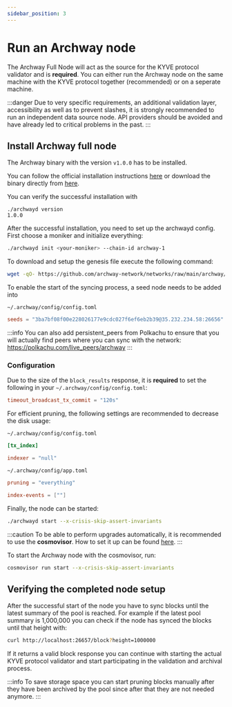 ```yaml
---
sidebar_position: 3
---
```


# Run an Archway node

The Archway Full Node will act as the source for the KYVE protocol validator and is **required**. You can either run the Archway node on the same machine with the KYVE protocol together (recommended) or on a seperate machine.

:::danger
Due to very specific requirements, an additional validation layer, accessibility as well as to prevent slashes, it is strongly recommended to run an independent data source node. API providers should be avoided and have already led to critical problems in the past.
:::

## Install Archway full node

The Archway binary with the version `v1.0.0` has to be installed.

You can follow the official installation instructions [here](https://docs.archway.io/validators/running-a-node/join-a-network/sync-from-genesis) or download the binary directly from [here](https://github.com/archway-network/archway/releases/tag/v1.0.0).

You can verify the successful installation with

```
./archwayd version
1.0.0
```

After the successful installation, you need to set up the archwayd config. First choose a moniker and initialize everything:

```bash
./archwayd init <your-moniker> --chain-id archway-1
```

To download and setup the genesis file execute the following command:

```bash
wget -qO- https://github.com/archway-network/networks/raw/main/archway/genesis/genesis.json.gz | zcat > ~/.archway/config/genesis.json
```

To enable the start of the syncing process, a seed node needs to be added into

`~/.archway/config/config.toml`

```toml
seeds = "3ba7bf08f00e228026177e9cdc027f6ef6eb2b39@35.232.234.58:26656"
```

:::info
You can also add persistent_peers from Polkachu to ensure that you will actually find peers where you can sync with the network: https://polkachu.com/live_peers/archway
:::

### Configuration
Due to the size of the `block_results` response, it is __required__ to set the following in your `~/.archway/config/config.toml`:

```toml
timeout_broadcast_tx_commit = "120s"
```

For efficient pruning, the following settings are recommended to decrease the disk usage:

`~/.archway/config/config.toml`

```toml
[tx_index]

indexer = "null"
```

`~/.archway/config/app.toml`

```toml
pruning = "everything"

index-events = [""]
```

Finally, the node can be started:

```bash
./archwayd start --x-crisis-skip-assert-invariants
```

:::caution
To be able to perform upgrades automatically, it is recommended to use the <strong>cosmovisor</strong>. How to set it up can be found [here](https://docs.archway.io/validators/running-a-node/cosmovisor).
:::

To start the Archway node with the cosmovisor, run:

```bash
cosmovisor run start --x-crisis-skip-assert-invariants
```

## Verifying the completed node setup

After the successful start of the node you have to sync blocks until the latest summary of the pool is reached. For example
if the latest pool summary is 1,000,000 you can check if the node has synced the blocks until
that height with:

```bash
curl http://localhost:26657/block?height=1000000
```

If it returns a valid block response you can continue with starting the actual KYVE protocol validator
and start participating in the validation and archival process.

:::info
To save storage space you can start pruning blocks manually after they have been archived
by the pool since after that they are not needed anymore.
:::